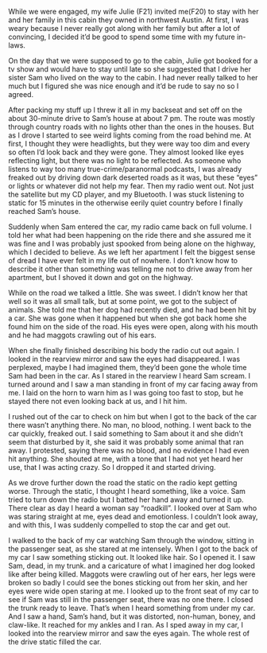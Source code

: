 While we were engaged, my wife Julie (F21) invited me(F20) to stay with her and her family in this cabin they owned in northwest Austin. At first, I was weary because I never really got along with her family but after a lot of convincing, I decided it’d be good to spend some time with my future in-laws. 

On the day that we were supposed to go to the cabin, Julie got booked for a tv show and would have to stay until late so she suggested that I drive her sister Sam who lived on the way to the cabin. I had never really talked to her much but I figured she was nice enough and it’d be rude to say no so I agreed. 

After packing my stuff up I threw it all in my backseat and set off on the about 30-minute drive to Sam’s house at about 7 pm. The route was mostly through country roads with no lights other than the ones in the houses. But as I drove I started to see weird lights coming from the road behind me. At first, I thought they were headlights, but they were way too dim and every so often I’d look back and they were gone. They almost looked like eyes reflecting light, but there was no light to be reflected. As someone who listens to way too many true-crime/paranormal podcasts, I was already freaked out by driving down dark deserted roads as it was, but these “eyes” or lights or whatever did not help my fear. Then my radio went out. Not just the satellite but my CD player, and my Bluetooth. I was stuck listening to static for 15 minutes in the otherwise eerily quiet country before I finally reached Sam’s house.

Suddenly when Sam entered the car, my radio came back on full volume. I told her what had been happening on the ride there and she assured me it was fine and I was probably just spooked from being alone on the highway, which I decided to believe.  As we left her apartment I felt the biggest sense of dread I have ever felt in my life out of nowhere. I don’t know how to describe it other than something was telling me not to drive away from her apartment, but I shoved it down and got on the highway.

While on the road we talked a little. She was sweet. I didn’t know her that well so it was all small talk, but at some point, we got to the subject of animals. She told me that her dog had recently died, and he had been hit by a car. She was gone when it happened but when she got back home she found him on the side of the road. His eyes were open, along with his mouth and he had maggots crawling out of his ears. 

When she finally finished describing his body the radio cut out again. I looked in the rearview mirror and saw the eyes had disappeared. I was perplexed, maybe I had imagined them, they’d been gone the whole time Sam had been in the car. As I stared in the rearview I heard Sam scream. I turned around and I saw a man standing in front of my car facing away from me. I laid on the horn to warn him as I was going too fast to stop, but he stayed there not even looking back at us, and I hit him.

I rushed out of the car to check on him but when I got to the back of the car there wasn’t anything there. No man, no blood, nothing. I went back to the car quickly, freaked out. I said something to Sam about it and she didn’t seem that disturbed by it, she said it was probably some animal that ran away. I protested, saying there was no blood, and no evidence I had even hit anything. She shouted at me, with a tone that I had not yet heard her use, that I was acting crazy. So I dropped it and started driving.

As we drove further down the road the static on the radio kept getting worse. Through the static, I thought I heard something, like a voice. Sam tried to turn down the radio but I batted her hand away and turned it up. There clear as day I heard a woman say “roadkill”. I looked over at Sam who was staring straight at me, eyes dead and emotionless. I couldn’t look away, and with this, I was suddenly compelled to stop the car and get out.

I walked to the back of my car watching Sam through the window, sitting in the passenger seat, as she stared at me intensely. When I got to the back of my car I saw something sticking out. It looked like hair. So I opened it. I saw Sam, dead, in my trunk. and a caricature of what I imagined her dog looked like after being killed. Maggots were crawling out of her ears, her legs were broken so badly I could see the bones sticking out from her skin, and her eyes were wide open staring at me. I looked up to the front seat of my car to see if Sam was still in the passenger seat, there was no one there. I closed the trunk ready to leave. That’s when I heard something from under my car. And I saw a hand, Sam’s hand, but it was distorted, non-human, boney, and claw-like. It reached for my ankles and I ran. As I sped away in my car, I looked into the rearview mirror and saw the eyes again. The whole rest of the drive static filled the car.